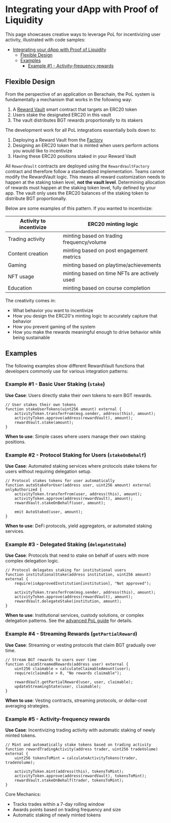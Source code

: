 # Integrating your dApp with Proof of Liquidity

This page showcases creative ways to leverage PoL for incentivizing user activity, illustrated with code samples:

- [Integrating your dApp with Proof of Liquidity](#integrating-your-dapp-with-proof-of-liquidity)
  - [Flexible Design](#flexible-design)
  - [Examples](#examples)
    - [Example #1 - Activity-frequency rewards](#example-1---activity-frequency-rewards)

## Flexible Design

From the perspective of an application on Berachain, the PoL system is fundamentally a mechanism that works in the following way:

1. A [Reward Vault](../../learn/pol/rewardvaults.md) smart contract that targets an ERC20 token
2. Users stake the designated ERC20 in this vault
3. The vault distributes BGT rewards proportionally to its stakers

The development work for all PoL integrations essentially boils down to:

1. Deploying a Reward Vault from the [Factory](../contracts/reward-vault-factory.md)
2. Designing an ERC20 token that is minted when users perform actions you would like to incentivize
3. Having these ERC20 positions staked in your Reward Vault

All `RewardVault` contracts are deployed using the `RewardVaultFactory` contract and therefore follow a standardized implementation. Teams cannot modify the RewardVault logic. This means all reward customization needs to happen at the staking token level, **not the vault level**. Determining allocation of rewards must happen at the staking token level, fully defined by your app. The vault only uses the ERC20 balances of the staking token to distribute BGT proportionally.

Below are some examples of this pattern. If you wanted to incentivize:

| Activity to incentivize | ERC20 minting logic                          |
| ----------------------- | -------------------------------------------- |
| Trading activity        | minting based on trading frequency/volume    |
| Content creation        | minting based on post engagement metrics     |
| Gaming                  | minting based on playtime/achievements       |
| NFT usage               | minting based on time NFTs are actively used |
| Education               | minting based on course completion           |

The creativity comes in:

- What behavior you want to incentivize
- How you design the ERC20's minting logic to accurately capture that behavior
- How you prevent gaming of the system
- How you make the rewards meaningful enough to drive behavior while being sustainable

## Examples

The following examples show different RewardVault functions that developers commonly use for various integration patterns:

### Example #1 - Basic User Staking (`stake`)

**Use Case**: Users directly stake their own tokens to earn BGT rewards.

```solidity
// User stakes their own tokens
function stakeUserTokens(uint256 amount) external {
    activityToken.transferFrom(msg.sender, address(this), amount);
    activityToken.approve(address(rewardVault), amount);
    rewardVault.stake(amount);
}
```

**When to use**: Simple cases where users manage their own staking positions.

### Example #2 - Protocol Staking for Users (`stakeOnBehalf`)

**Use Case**: Automated staking services where protocols stake tokens for users without requiring delegation setup.

```solidity
// Protocol stakes tokens for user automatically
function autoStakeForUser(address user, uint256 amount) external onlyAuthorized {
    activityToken.transferFrom(user, address(this), amount);
    activityToken.approve(address(rewardVault), amount);
    rewardVault.stakeOnBehalf(user, amount);

    emit AutoStaked(user, amount);
}
```

**When to use**: DeFi protocols, yield aggregators, or automated staking services.

### Example #3 - Delegated Staking (`delegateStake`)

**Use Case**: Protocols that need to stake on behalf of users with more complex delegation logic.

```solidity
// Protocol delegates staking for institutional users
function institutionalStake(address institution, uint256 amount) external {
    require(isApprovedInstitution[institution], "Not approved");

    activityToken.transferFrom(msg.sender, address(this), amount);
    activityToken.approve(address(rewardVault), amount);
    rewardVault.delegateStake(institution, amount);
}
```

**When to use**: Institutional services, custody solutions, or complex delegation patterns. See the [advanced PoL guide](/developers/guides/advanced-pol) for details.

### Example #4 - Streaming Rewards (`getPartialReward`)

**Use Case**: Streaming or vesting protocols that claim BGT gradually over time.

```solidity
// Stream BGT rewards to users over time
function claimStreamedRewards(address user) external {
    uint256 claimable = calculateClaimableAmount(user);
    require(claimable > 0, "No rewards claimable");

    rewardVault.getPartialReward(user, user, claimable);
    updateStreamingState(user, claimable);
}
```

**When to use**: Vesting contracts, streaming protocols, or dollar-cost averaging strategies.

### Example #5 - Activity-frequency rewards

**Use Case**: Incentivizing trading activity with automatic staking of newly minted tokens.

```solidity
// Mint and automatically stake tokens based on trading activity
function rewardTradingActivity(address trader, uint256 tradeVolume) external {
    uint256 tokensToMint = calculateActivityTokens(trader, tradeVolume);

    activityToken.mint(address(this), tokensToMint);
    activityToken.approve(address(rewardVault), tokensToMint);
    rewardVault.stakeOnBehalf(trader, tokensToMint);
}
```

Core Mechanics:

- Tracks trades within a 7-day rolling window
- Awards points based on trading frequency and size
- Automatic staking of newly minted tokens

